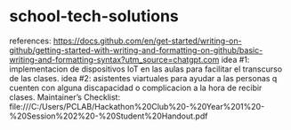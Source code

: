 # school-tech-solutions
references: https://docs.github.com/en/get-started/writing-on-github/getting-started-with-writing-and-formatting-on-github/basic-writing-and-formatting-syntax?utm_source=chatgpt.com
idea #1: implementacion de dispositivos IoT en las aulas para facilitar el transcurso de las clases.
idea #2: asistentes viartuales para ayudar a las personas q cuenten con alguna discapacidad o complicacion a la hora de recibir clases.
Maintainer’s Checklist: file:///C:/Users/PCLAB/Hackathon%20Club%20-%20Year%201%20-%20Session%202%20-%20Student%20Handout.pdf
